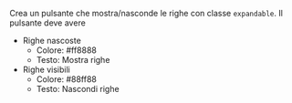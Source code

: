 Crea un pulsante che mostra/nasconde le righe con classe `expandable`.
Il pulsante deve avere
 - Righe nascoste
   - Colore: #ff8888
   - Testo: Mostra righe
 - Righe visibili
   - Colore: #88ff88
   - Testo: Nascondi righe